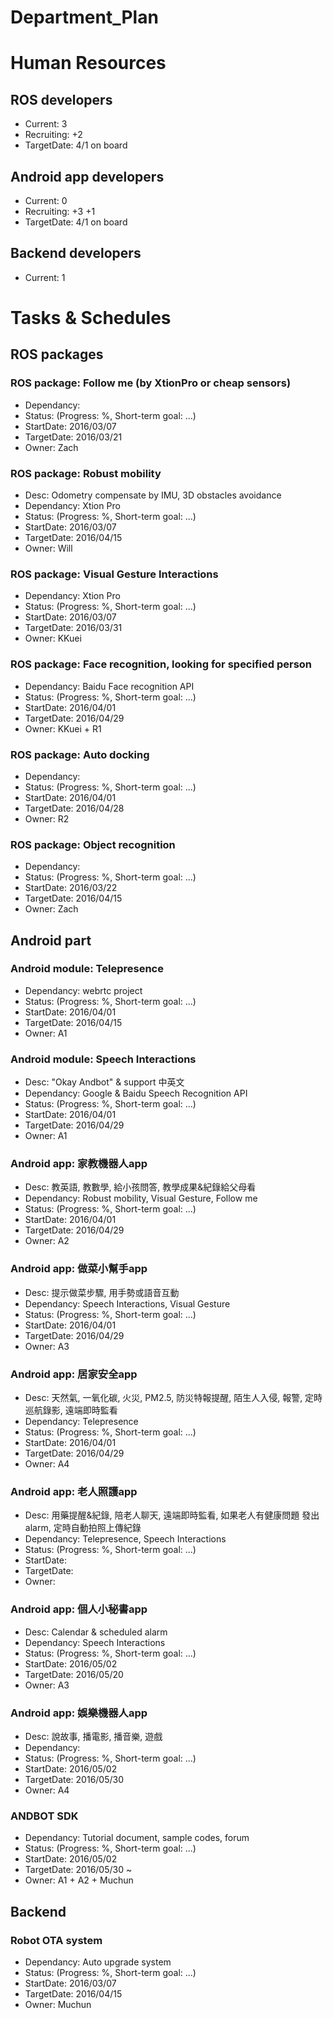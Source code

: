 # Department_Plan

# Human Resources
## ROS developers
* Current: 3
* Recruiting: +2
 * TargetDate: 4/1 on board

## Android app developers
* Current: 0
* Recruiting: +3 +1
 * TargetDate: 4/1 on board 

## Backend developers
* Current: 1

# Tasks & Schedules
## ROS packages
### ROS package: Follow me (by XtionPro or cheap sensors)
* Dependancy: 
* Status: (Progress: %, Short-term goal: ...)
* StartDate: 2016/03/07
* TargetDate: 2016/03/21
* Owner: Zach

### ROS package: Robust mobility
* Desc: Odometry compensate by IMU, 3D obstacles avoidance
* Dependancy: Xtion Pro
* Status: (Progress: %, Short-term goal: ...)
* StartDate: 2016/03/07
* TargetDate: 2016/04/15
* Owner: Will

### ROS package: Visual Gesture Interactions
* Dependancy: Xtion Pro
* Status: (Progress: %, Short-term goal: ...)
* StartDate: 2016/03/07
* TargetDate: 2016/03/31
* Owner: KKuei

### ROS package: Face recognition, looking for specified person
* Dependancy: Baidu Face recognition API
* Status: (Progress: %, Short-term goal: ...)
* StartDate: 2016/04/01
* TargetDate: 2016/04/29
* Owner: KKuei + R1

### ROS package: Auto docking
* Dependancy: 
* Status: (Progress: %, Short-term goal: ...)
* StartDate: 2016/04/01
* TargetDate: 2016/04/28
* Owner: R2



### ROS package: Object recognition
* Dependancy: 
* Status: (Progress: %, Short-term goal: ...)
* StartDate: 2016/03/22
* TargetDate: 2016/04/15
* Owner: Zach



## Android part
### Android module: Telepresence
* Dependancy: webrtc project
* Status: (Progress: %, Short-term goal: ...)
* StartDate: 2016/04/01
* TargetDate: 2016/04/15
* Owner: A1

### Android module: Speech Interactions 
* Desc: "Okay Andbot" & support 中英文 
* Dependancy: Google & Baidu Speech Recognition API
* Status: (Progress: %, Short-term goal: ...)
* StartDate: 2016/04/01
* TargetDate: 2016/04/29
* Owner: A1

### Android app: 家教機器人app 
* Desc: 教英語, 教數學, 給小孩問答, 教學成果&紀錄給父母看
* Dependancy: Robust mobility, Visual Gesture, Follow me
* Status: (Progress: %, Short-term goal: ...)
* StartDate: 2016/04/01
* TargetDate: 2016/04/29
* Owner: A2

### Android app: 做菜小幫手app
* Desc: 提示做菜步驟, 用手勢或語音互動   
* Dependancy: Speech Interactions, Visual Gesture
* Status: (Progress: %, Short-term goal: ...)
* StartDate: 2016/04/01
* TargetDate: 2016/04/29
* Owner: A3

### Android app: 居家安全app
* Desc: 天然氣, 一氧化碳, 火災, PM2.5, 防災特報提醒, 陌生人入侵, 報警, 定時巡航錄影, 遠端即時監看
* Dependancy: Telepresence
* Status: (Progress: %, Short-term goal: ...)
* StartDate: 2016/04/01
* TargetDate: 2016/04/29
* Owner: A4

### Android app: 老人照護app 
* Desc: 用藥提醒&紀錄, 陪老人聊天, 遠端即時監看, 如果老人有健康問題 發出alarm, 定時自動拍照上傳紀錄
* Dependancy: Telepresence, Speech Interactions
* Status: (Progress: %, Short-term goal: ...)
* StartDate: 
* TargetDate:
* Owner:

### Android app: 個人小秘書app
* Desc: Calendar & scheduled alarm
* Dependancy: Speech Interactions
* Status: (Progress: %, Short-term goal: ...)
* StartDate: 2016/05/02
* TargetDate: 2016/05/20
* Owner: A3

### Android app: 娛樂機器人app 
* Desc: 說故事, 播電影, 播音樂, 遊戲
* Dependancy: 
* Status: (Progress: %, Short-term goal: ...)
* StartDate: 2016/05/02
* TargetDate: 2016/05/30
* Owner: A4

### ANDBOT SDK
* Dependancy: Tutorial document, sample codes, forum
* Status: (Progress: %, Short-term goal: ...)
* StartDate: 2016/05/02
* TargetDate: 2016/05/30 ~
* Owner: A1 + A2 + Muchun

## Backend
### Robot OTA system
* Dependancy: Auto upgrade system
* Status: (Progress: %, Short-term goal: ...)
* StartDate: 2016/03/07
* TargetDate: 2016/04/15
* Owner: Muchun




